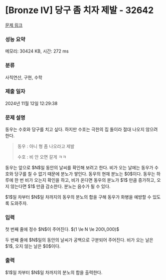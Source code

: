 # [Bronze IV] 당구 좀 치자 제발 - 32642 

[문제 링크](https://www.acmicpc.net/problem/32642) 

### 성능 요약

메모리: 30424 KB, 시간: 272 ms

### 분류

사칙연산, 구현, 수학

### 제출 일자

2024년 11월 12일 12:29:38

### 문제 설명

<p>동우는 수호와 당구를 치고 싶다. 하지만 수호는 극한의 집 돌이라 절대 나오지 않으려 한다.</p>

<blockquote>
<p>동우 : 아니 형 좀 나오라고 제발</p>

<p>수호 : 비 안 오면 갈게 ㅋㅋ</p>
</blockquote>

<p>동우는 앞으로 $N$일 동안의 날씨를 확인해 보려고 한다. 비가 오는 날에는 동우가 수호와 당구를 칠 수 없기 때문에 분노가 쌓인다. 동우의 현재 분노는 $0$이다. 동우는 하루에 한 번 비가 오는지 확인을 하고, 비가 온다면 동우의 분노가 $1$ 만큼 증가하고, 오지 않는다면 $1$ 만큼 감소한다. 분노는 음수가 될 수 있다.</p>

<p>$1$일 차부터 $N$일 차까지의 동우의 분노의 합을 구해 동우가 화병을 예방할 수 있도록 도와주자.</p>

### 입력 

 <p>첫 번째 줄에 정수 $N$이 주어진다. $(1 \le N \le 200\,000)$</p>

<p>두 번째 줄에 $N$일의 동안의 날씨가 공백으로 구분되어 주어진다. 비가 오는 날은 $1$, 오지 않는 날은 $0$이다.</p>

### 출력 

 <p>$1$일 차부터 $N$일 차까지의 분노의 합을 출력한다.</p>

